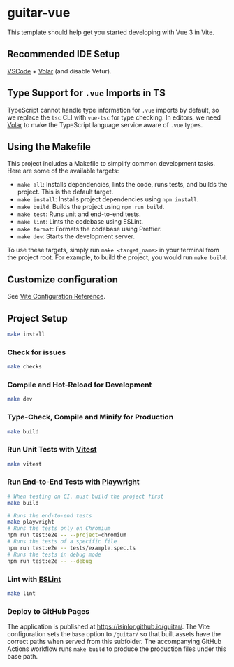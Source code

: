 # guitar-vue

This template should help get you started developing with Vue 3 in Vite.

## Recommended IDE Setup

[VSCode](https://code.visualstudio.com/) + [Volar](https://marketplace.visualstudio.com/items?itemName=Vue.volar) (and disable Vetur).

## Type Support for `.vue` Imports in TS

TypeScript cannot handle type information for `.vue` imports by default, so we replace the `tsc` CLI with `vue-tsc` for type checking. In editors, we need [Volar](https://marketplace.visualstudio.com/items?itemName=Vue.volar) to make the TypeScript language service aware of `.vue` types.

## Using the Makefile

This project includes a Makefile to simplify common development tasks. Here are some of the available targets:

*   `make all`: Installs dependencies, lints the code, runs tests, and builds the project. This is the default target.
*   `make install`: Installs project dependencies using `npm install`.
*   `make build`: Builds the project using `npm run build`.
*   `make test`: Runs unit and end-to-end tests.
*   `make lint`: Lints the codebase using ESLint.
*   `make format`: Formats the codebase using Prettier.
*   `make dev`: Starts the development server.

To use these targets, simply run `make <target_name>` in your terminal from the project root. For example, to build the project, you would run `make build`.

## Customize configuration

See [Vite Configuration Reference](https://vitejs.dev/config/).

## Project Setup

```sh
make install
```

### Check for issues

```sh
make checks
```

### Compile and Hot-Reload for Development

```sh
make dev
```

### Type-Check, Compile and Minify for Production

```sh
make build
```

### Run Unit Tests with [Vitest](https://vitest.dev/)

```sh
make vitest
```

### Run End-to-End Tests with [Playwright](https://playwright.dev)

```sh
# When testing on CI, must build the project first
make build

# Runs the end-to-end tests
make playwright
# Runs the tests only on Chromium
npm run test:e2e -- --project=chromium
# Runs the tests of a specific file
npm run test:e2e -- tests/example.spec.ts
# Runs the tests in debug mode
npm run test:e2e -- --debug
```

### Lint with [ESLint](https://eslint.org/)

```sh
make lint
```

### Deploy to GitHub Pages

The application is published at <https://isinlor.github.io/guitar/>. The Vite
configuration sets the `base` option to `/guitar/` so that built assets have the
correct paths when served from this subfolder. The accompanying GitHub Actions
workflow runs `make build` to produce the production files under this base
path.
